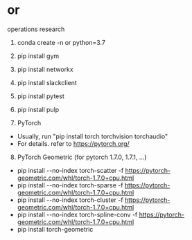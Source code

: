 # or
operations research

1. conda create -n or python=3.7

2. pip install gym

3. pip install networkx

4. pip install slackclient

5. pip install pytest

6. pip install pulp

7. PyTorch
  - Usually, run "pip install torch torchvision torchaudio"
  - For details. refer to https://pytorch.org/
  
8. PyTorch Geometric (for pytorch 1.7.0, 1.7.1, ...)
  - pip install --no-index torch-scatter -f https://pytorch-geometric.com/whl/torch-1.7.0+cpu.html
  - pip install --no-index torch-sparse -f https://pytorch-geometric.com/whl/torch-1.7.0+cpu.html
  - pip install --no-index torch-cluster -f https://pytorch-geometric.com/whl/torch-1.7.0+cpu.html
  - pip install --no-index torch-spline-conv -f https://pytorch-geometric.com/whl/torch-1.7.0+cpu.html
  - pip install torch-geometric
